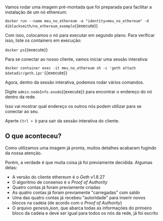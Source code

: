Vamos rodar uma imagem pré-montada que foi preparada para facilitar a instalação de um nó ethereum:

`docker run --name meu_no_ethereum -e "identity=meu_no_ethereum" -d diblacksmith/no_ethereum_exemplo`{{execute}}

Com isso, colocamos o nó para executar em segundo plano. Para verificar isso, liste os containers em execução:

`docker ps`{{execute}}

Para se conectar ao nosso cliente, vamos iniciar uma sessão interativa:

`docker container exec -it meu_no_ethereum sh -c 'geth attach $datadir/geth.ipc'`{{execute}}

Agora, dentro da sessão interativa, podemos rodar vários comandos.

Digite `admin.nodeInfo.enode`{{execute}} para encontrar o endereço do nó dentro da rede.

Isso vai mostrar qual endereço os outros nós podem utilizar para se conectar ao seu.

Aperte `Ctrl + D` para sair da sessão interativa do cliente.

## O que aconteceu?

Como utilizamos uma imagem já pronta, muitos detalhes acabaram fugindo da nossa atenção.

Porém, a verdade é que muita coisa já foi previamente decidida. Algumas delas:
- A versão do cliente ethereum é o _Geth_ v1.8.27
- O algoritmo de consenso é o _Proof of Authority_
- Quatro contas já foram previamente criadas
- As quatro contas já foram previamente "carregadas" com saldo
- Uma das quatro contas já recebeu "autoridade" para inserir novos blocos na cadeia (de acordo com o _Proof of Authority_)
- O arquivo _genesis.json_, que abarca todas as informações do primeiro bloco da cadeia e deve ser igual para todos os nós da rede, já foi escrito
